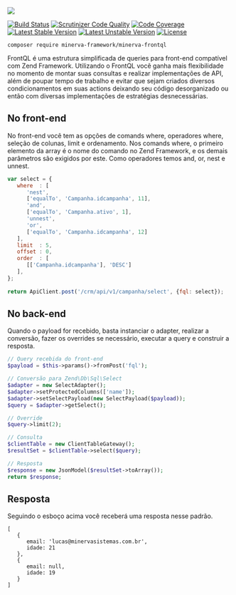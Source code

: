 ![](http://i.imgur.com/1dsGBRD.png)

[![Build Status](https://scrutinizer-ci.com/g/minerva-framework/minerva-frontql/badges/build.png?b=master)](https://scrutinizer-ci.com/g/minerva-framework/minerva-frontql/build-status/master) [![Scrutinizer Code Quality](https://scrutinizer-ci.com/g/minerva-framework/minerva-frontql/badges/quality-score.png?b=master)](https://scrutinizer-ci.com/g/minerva-framework/minerva-frontql/?branch=master) [![Code Coverage](https://scrutinizer-ci.com/g/minerva-framework/minerva-frontql/badges/coverage.png?b=master)](https://scrutinizer-ci.com/g/minerva-framework/minerva-frontql/?branch=master) [![Latest Stable Version](https://poser.pugx.org/minerva-framework/minerva-frontql/v/stable)](https://packagist.org/packages/minerva-framework/minerva-frontql) [![Latest Unstable Version](https://poser.pugx.org/minerva-framework/minerva-frontql/v/unstable)](https://packagist.org/packages/minerva-framework/minerva-frontql) [![License](https://poser.pugx.org/minerva-framework/minerva-frontql/license)](https://packagist.org/packages/minerva-framework/minerva-frontql)

`composer require minerva-framework/minerva-frontql`

FrontQL é uma estrutura simplificada de queries para front-end compatível com Zend Framework. Utilizando o FrontQL você ganha mais flexibilidade no momento de montar suas consultas e realizar implementações de API, além de poupar tempo de trabalho e evitar que sejam criados diversos condicionamentos em suas actions deixando seu código desorganizado ou então com diversas implementações de estratégias desnecessárias.

## No front-end

No front-end você tem as opções de comands where, operadores where, seleção de colunas, limit e ordenamento. Nos comands where, o primeiro elemento da array é o nome do comando no Zend Framework, e os demais parâmetros são exigidos por este. Como operadores temos and, or, nest e unnest.

```js
var select = {
   where  : [
      'nest',
      ['equalTo', 'Campanha.idcampanha', 11],
      'and',
      ['equalTo', 'Campanha.ativo', 1],
      'unnest',
      'or',
      ['equalTo', 'Campanha.idcampanha', 12]
   ],
   limit  : 5,
   offset : 0,
   order  : [
      [['Campanha.idcampanha'], 'DESC']
   ],
};
            
return ApiClient.post('/crm/api/v1/campanha/select', {fql: select});
```

## No back-end
Quando o payload for recebido, basta instanciar o adapter, realizar a conversão, fazer os overrides se necessário, executar a query e construir a resposta.

```php
// Query recebida do front-end
$payload = $this->params()->fromPost('fql');

// Conversão para Zend\Db\Sql\Select
$adapter = new SelectAdapter();
$adapter->setProtectedColumns(['name']);
$adapter->setSelectPayload(new SelectPayload($payload));
$query = $adapter->getSelect();

// Override
$query->limit(2);

// Consulta
$clientTable = new ClientTableGateway();
$resultSet = $clientTable->select($query);

// Resposta
$response = new JsonModel($resultSet->toArray());
return $response;
```

## Resposta
Seguindo o esboço acima você receberá uma resposta nesse padrão.

```
[
   {
      email: 'lucas@minervasistemas.com.br',
      idade: 21
   },
   {
      email: null,
      idade: 19
   }
]
```
